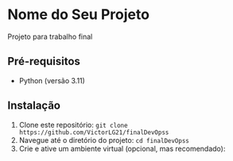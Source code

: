 # Nome do Seu Projeto

Projeto para trabalho final

## Pré-requisitos

- Python (versão 3.11)

## Instalação

1. Clone este repositório: `git clone https://github.com/VictorLG21/finalDevOpss`
2. Navegue até o diretório do projeto: `cd finalDevOpss`
3. Crie e ative um ambiente virtual (opcional, mas recomendado):